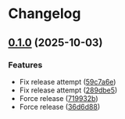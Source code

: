 # Changelog

## [0.1.0](https://github.com/AtriusX/Compositor/compare/v0.0.1...v0.1.0) (2025-10-03)


### Features

* Fix release attempt ([59c7a6e](https://github.com/AtriusX/Compositor/commit/59c7a6eab72f1bafac107b701e597d493f1ebde2))
* Fix release attempt ([289dbe5](https://github.com/AtriusX/Compositor/commit/289dbe5825618681a8d94f3bcf4b58349c600ccd))
* Force release ([719932b](https://github.com/AtriusX/Compositor/commit/719932bcbd9287624772c47a2316d6f17391f608))
* Force release ([36d6d88](https://github.com/AtriusX/Compositor/commit/36d6d889ac8bc4c483bb83a81d7cf343fcade2cb))
